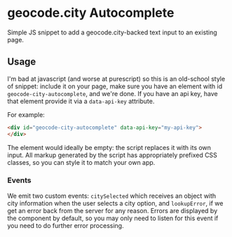 # geocode.city Autocomplete

Simple JS snippet to add a geocode.city-backed text input to an existing page.

## Usage

I'm bad at javascript (and worse at purescript) so this is an old-school
style of snippet: include it on your page, make sure you have an element
with id `geocode-city-autocomplete`, and we're done. If you have an api key,
have that element provide it via a `data-api-key` attribute.

For example:

```html
<div id="geocode-city-autocomplete" data-api-key="my-api-key">
</div>
```

The element would ideally be empty: the script replaces it with its
own input. All markup generated by the script has appropriately prefixed
CSS classes, so you can style it to match your own app. 

### Events

We emit two custom events: `citySelected` which receives an object with city
information when the user selects a city option, and `lookupError`, if we
get an error back from the server for any reason. Errors are displayed
by the component by default, so you may only need to listen for this event
if you need to do further error processing.
